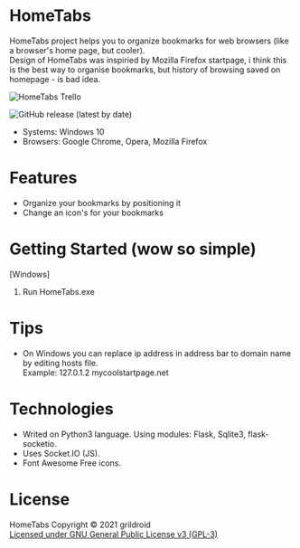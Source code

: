 # HomeTabs
  HomeTabs project helps you to organize bookmarks for web browsers (like a browser's home page, but cooler).  
  Design of HomeTabs was inspiried by Mozilla Firefox startpage, i think this is the best way to organise bookmarks, but history of browsing saved on homepage - is bad idea.  
  
  
  ![HomeTabs Trello](https://trello.com/b/mLLcO0iz/hometabs)  
  
  ![GitHub release (latest by date)](https://img.shields.io/github/v/release/grildroid/HomeTabs?style=for-the-badge)  
  
  * Systems: Windows 10  
  * Browsers: Google Chrome, Opera, Mozilla Firefox  
  
  
# Features
* Organize your bookmarks by positioning it
* Change an icon's for your bookmarks


# Getting Started (wow so simple)
\[Windows]
1. Run HomeTabs.exe


# Tips
*  On Windows you can replace ip address in address bar to domain name by editing hosts file.  
  Example: 127.0.1.2  mycoolstartpage.net  
  
# Technologies
* Writed on Python3 language. Using modules: Flask, Sqlite3, flask-socketio.
* Uses Socket.IO (JS).
* Font Awesome Free icons.
  
# License
  HomeTabs Copyright © 2021 grildroid  
  [Licensed under GNU General Public License v3 (GPL-3)](/LICENSE)  
